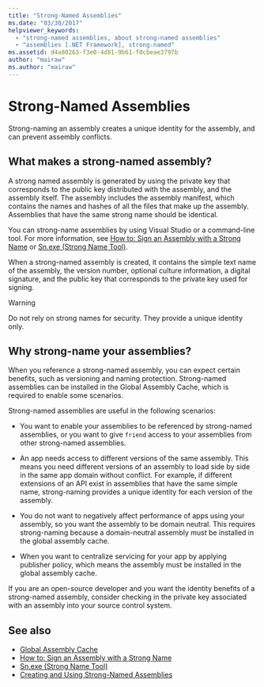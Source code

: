 ```yaml
---
title: "Strong-Named Assemblies"
ms.date: "03/30/2017"
helpviewer_keywords: 
  - "strong-named assemblies, about strong-named assemblies"
  - "assemblies [.NET Framework], strong-named"
ms.assetid: d4a80263-f3e0-4d81-9b61-f0cbeae3797b
author: "mairaw"
ms.author: "mairaw"
---
```

# Strong-Named Assemblies
Strong-naming an assembly creates a unique identity for the assembly, and can prevent assembly conflicts.  
  
## What makes a strong-named assembly?  
 A strong named assembly is generated by using the private key that corresponds to the public key distributed with the assembly, and the assembly itself. The assembly includes the assembly manifest, which contains the names and hashes of all the files that make up the assembly. Assemblies that have the same strong name should be identical.  
  
 You can strong-name assemblies by using Visual Studio or a command-line tool. For more information, see [How to: Sign an Assembly with a Strong Name](../../../docs/framework/app-domains/how-to-sign-an-assembly-with-a-strong-name.md) or [Sn.exe (Strong Name Tool)](../../../docs/framework/tools/sn-exe-strong-name-tool.md).  
  
 When a strong-named assembly is created, it contains the simple text name of the assembly, the version number, optional culture information, a digital signature, and the public key that corresponds to the private key used for signing.  
  
> [!WARNING]
>  Do not rely on strong names for security. They provide a unique identity only.  
  
## Why strong-name your assemblies?  
 When you reference a strong-named assembly, you can expect certain benefits, such as versioning and naming protection. Strong-named assemblies can be installed in the Global Assembly Cache, which is required to enable some scenarios.  
  
 Strong-named assemblies are useful in the following scenarios:  
  
-   You want to enable your assemblies to be referenced by strong-named assemblies, or you want to give `friend` access to your assemblies from other strong-named assemblies.  
  
-   An app needs access to different versions of the same assembly. This means  you need different versions of an assembly to load side by side in the same app domain without conflict. For example, if different extensions of an API exist in assemblies that have the same simple name, strong-naming provides a unique identity for each version of the assembly.  
  
-   You do not want to negatively affect performance of apps using your assembly, so you want the assembly to be domain neutral. This requires strong-naming because a domain-neutral assembly must be installed in the global assembly cache.  
  
-   When you want to centralize servicing for your app by applying publisher policy, which means the assembly must be installed in the  global assembly cache.  
  
 If you are an open-source developer and you want the identity benefits of a strong-named assembly, consider checking in the private key associated with an assembly into your source control system.  
  
## See also

- [Global Assembly Cache](../../../docs/framework/app-domains/gac.md)
- [How to: Sign an Assembly with a Strong Name](../../../docs/framework/app-domains/how-to-sign-an-assembly-with-a-strong-name.md)
- [Sn.exe (Strong Name Tool)](../../../docs/framework/tools/sn-exe-strong-name-tool.md)
- [Creating and Using Strong-Named Assemblies](../../../docs/framework/app-domains/create-and-use-strong-named-assemblies.md)
